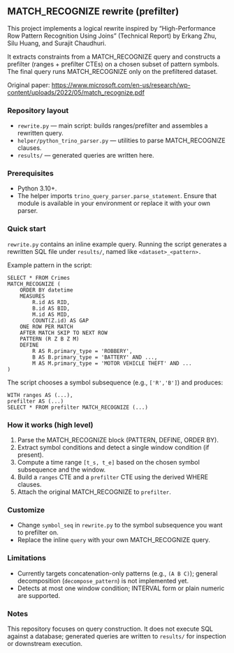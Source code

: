 ## MATCH_RECOGNIZE rewrite (prefilter)

This project implements a logical rewrite inspired by “High-Performance Row Pattern Recognition Using Joins” (Technical Report) by Erkang Zhu, Silu Huang, and Surajit Chaudhuri.

It extracts constraints from a MATCH_RECOGNIZE query and constructs a prefilter (ranges + prefilter CTEs) on a chosen subset of pattern symbols. The final query runs MATCH_RECOGNIZE only on the prefiltered dataset.

Original paper: https://www.microsoft.com/en-us/research/wp-content/uploads/2022/05/match_recognize.pdf

### Repository layout
- `rewrite.py` — main script: builds ranges/prefilter and assembles a rewritten query.
- `helper/python_trino_parser.py` — utilities to parse MATCH_RECOGNIZE clauses.
- `results/` — generated queries are written here.

### Prerequisites
- Python 3.10+.
- The helper imports `trino_query_parser.parse_statement`. Ensure that module is available in your environment or replace it with your own parser.

### Quick start
`rewrite.py` contains an inline example query. Running the script generates a rewritten SQL file under `results/`, named like `<dataset>_<pattern>.`

Example pattern in the script:

```
SELECT * FROM Crimes
MATCH_RECOGNIZE (
	ORDER BY datetime
	MEASURES
		R.id AS RID,
		B.id AS BID,
		M.id AS MID,
		COUNT(Z.id) AS GAP
	ONE ROW PER MATCH
	AFTER MATCH SKIP TO NEXT ROW
	PATTERN (R Z B Z M)
	DEFINE
		R AS R.primary_type = 'ROBBERY',
		B AS B.primary_type = 'BATTERY' AND ...,
		M AS M.primary_type = 'MOTOR VEHICLE THEFT' AND ...
)
```

The script chooses a symbol subsequence (e.g., `['R','B']`) and produces:

```
WITH ranges AS (...),
prefilter AS (...)
SELECT * FROM prefilter MATCH_RECOGNIZE (...)
```

### How it works (high level)
1. Parse the MATCH_RECOGNIZE block (PATTERN, DEFINE, ORDER BY).
2. Extract symbol conditions and detect a single window condition (if present).
3. Compute a time range `[t_s, t_e]` based on the chosen symbol subsequence and the window.
4. Build a `ranges` CTE and a `prefilter` CTE using the derived WHERE clauses.
5. Attach the original MATCH_RECOGNIZE to `prefilter`.

### Customize
- Change `symbol_seq` in `rewrite.py` to the symbol subsequence you want to prefilter on.
- Replace the inline `query` with your own MATCH_RECOGNIZE query.

### Limitations
- Currently targets concatenation-only patterns (e.g., `(A B C)`); general decomposition (`decompose_pattern`) is not implemented yet.
- Detects at most one window condition; INTERVAL form or plain numeric are supported.

### Notes
This repository focuses on query construction. It does not execute SQL against a database; generated queries are written to `results/` for inspection or downstream execution.